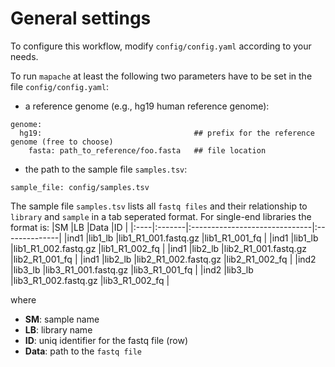 # General settings
To configure this workflow, modify ``config/config.yaml`` according to your needs. 

To run ``mapache`` at least the following two parameters have to be set in the file ``config/config.yaml``:
* a reference genome (e.g., hg19 human reference genome):
```
genome: 
  hg19:                                  ## prefix for the reference genome (free to choose)
    fasta: path_to_reference/foo.fasta   ## file location
```
* the path to the sample file ``samples.tsv``:
```
sample_file: config/samples.tsv
```


The sample file ``samples.tsv`` lists all ``fastq files`` and their relationship to ``library`` and ``sample`` in a tab seperated format. For single-end libraries the format is:
|SM   |LB      |Data                           |ID             |
|:----|:-------|:------------------------------|:--------------|
|ind1 |lib1_lb |lib1_R1_001.fastq.gz |lib1_R1_001_fq |
|ind1 |lib1_lb |lib1_R1_002.fastq.gz |lib1_R1_002_fq |
|ind1 |lib2_lb |lib2_R1_001.fastq.gz |lib2_R1_001_fq |
|ind1 |lib2_lb |lib2_R1_002.fastq.gz |lib2_R1_002_fq |
|ind2 |lib3_lb |lib3_R1_001.fastq.gz |lib3_R1_001_fq |
|ind2 |lib3_lb |lib3_R1_002.fastq.gz |lib3_R1_002_fq |

where
* **SM**: sample name
* **LB**: library name
* **ID**: uniq identifier for the fastq file (row)
* **Data**: path to the ``fastq file`` 


